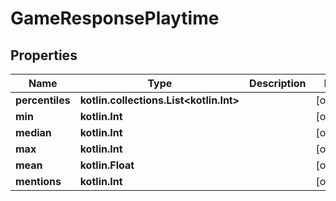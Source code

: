 
# GameResponsePlaytime

## Properties
| Name | Type | Description | Notes |
| ------------ | ------------- | ------------- | ------------- |
| **percentiles** | **kotlin.collections.List&lt;kotlin.Int&gt;** |  |  [optional] |
| **min** | **kotlin.Int** |  |  [optional] |
| **median** | **kotlin.Int** |  |  [optional] |
| **max** | **kotlin.Int** |  |  [optional] |
| **mean** | **kotlin.Float** |  |  [optional] |
| **mentions** | **kotlin.Int** |  |  [optional] |



